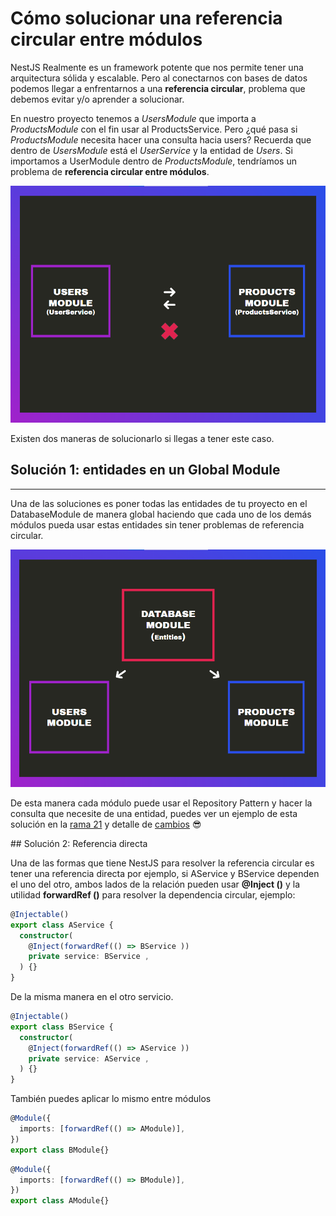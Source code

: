 # Cómo solucionar una referencia circular entre módulos

NestJS Realmente es un framework potente que nos permite tener una arquitectura sólida y escalable. Pero al conectarnos con bases de datos podemos llegar a enfrentarnos a una **referencia circular**, problema que debemos evitar y/o aprender a solucionar.

En nuestro proyecto tenemos a _UsersModule_ que importa a _ProductsModule_ con el fin usar al ProductsService. Pero ¿qué pasa si _ProductsModule_ necesita hacer una consulta hacia users? Recuerda que dentro de _UsersModule_ está el _UserService_ y la entidad de _Users_. Si importamos a UserModule dentro de _ProductsModule_, tendríamos un problema de **referencia circular entre módulos**.

![Img-1](./assets/img-1.png)


Existen dos maneras de solucionarlo si llegas a tener este caso.

## Solución 1: entidades en un Global Module

<hr>

Una de las soluciones es poner todas las entidades de tu proyecto en el DatabaseModule de manera global haciendo que cada uno de los demás módulos pueda usar estas entidades sin tener problemas de referencia circular.

![Img-2](./assets/img-2.png)

De esta manera cada módulo puede usar el Repository Pattern y hacer la consulta que necesite de una entidad, puedes ver un ejemplo de esta solución en la [rama 21](https://github.com/platzi/nestjs-typeorm-datos/tree/21-step) y detalle de [cambios](https://github.com/platzi/nestjs-typeorm-datos/commit/e148130525c0f415389f6089186990524496fdf7) 😎

## Solución 2:  Referencia directa

Una de las formas que tiene NestJS para resolver la referencia circular es tener una referencia directa por ejemplo, si AService y BService dependen el uno del otro, ambos lados de la relación pueden usar __@Inject ()__ y la utilidad __forwardRef ()__ para resolver la dependencia circular, ejemplo:

```ts
@Injectable()
export class AService {
  constructor(
    @Inject(forwardRef(() => BService ))
    private service: BService ,
  ) {}
}
```

De la misma manera en el otro servicio.

```ts
@Injectable()
export class BService {
  constructor(
    @Inject(forwardRef(() => AService ))
    private service: AService ,
  ) {}
}
```

También puedes aplicar lo mismo entre módulos

```ts
@Module({
  imports: [forwardRef(() => AModule)],
})
export class BModule{}
```

```ts
@Module({
  imports: [forwardRef(() => BModule)],
})
export class AModule{}
```
